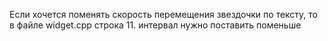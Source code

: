 Если хочется поменять скорость перемещения звездочки по тексту, то в файле widget.cpp строка 11. интервал нужно поставить поменьше
